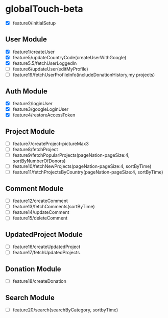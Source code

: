 # globalTouch-beta

- [x] feature0/initialSetup

## User Module

- [x] feature1/createUser
- [x] feature5/updateCountryCode(createUserWithGoogle)
- [x] feature5.5/fetchUserLoggedIn
- [ ] feature6/updateUser(editMyProfile)
- [ ] feature19/fetchUserProfileInfo(includeDonationHistory,my projects)

## Auth Module

- [x] feature2/loginUser
- [x] feature3/googleLoginUser
- [x] feature4/restoreAccessToken

## Project Module

- [ ] feature7/createProject-pictureMax3
- [ ] feature8/fetchProject
- [ ] feature9/fetchPopularProjects(pageNation-pageSize:4, sortByNumberOfDonors)
- [ ] feature10/fetchNewProjects(pageNation-pageSize:4, sortByTime)
- [ ] feature11/fetchProjectsByCountry(pageNation-pageSize:4, sortByTime)

## Comment Module

- [ ] feature12/createComment
- [ ] feature13/fetchComments(sortByTime)
- [ ] feature14/updateComment
- [ ] feature15/deleteComment

## UpdatedProject Module

- [ ] feature16/createUpdatedProject
- [ ] feature17/fetchUpdatedProjects

## Donation Module

- [ ] feature18/createDonation

## Search Module

- [ ] feature20/search(searchByCategory, sortbyTime)
